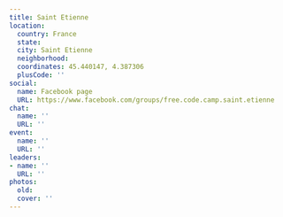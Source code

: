 ```yaml
---
title: Saint Etienne
location:
  country: France
  state: 
  city: Saint Etienne
  neighborhood: 
  coordinates: 45.440147, 4.387306
  plusCode: ''
social:
  name: Facebook page
  URL: https://www.facebook.com/groups/free.code.camp.saint.etienne
chat:
  name: ''
  URL: ''
event:
  name: ''
  URL: ''
leaders:
- name: ''
  URL: ''
photos:
  old: 
  cover: ''
---
```

